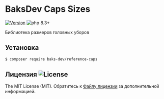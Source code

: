 # BaksDev Caps Sizes

[![Version](https://img.shields.io/badge/version-7.1.5-blue)](https://github.com/baks-dev/reference-caps/releases)
![php 8.3+](https://img.shields.io/badge/php-min%208.3-red.svg)

Библиотека размеров головных уборов

## Установка

``` bash
$ composer require baks-dev/reference-caps
```

## Лицензия ![License](https://img.shields.io/badge/MIT-green)

The MIT License (MIT). Обратитесь к [Файлу лицензии](LICENSE.md) за дополнительной информацией.

